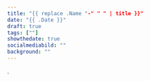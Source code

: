 ```yaml
---
title: "{{ replace .Name "-" " " | title }}"
date: "{{ .Date }}"
draft: true
tags: [""]
showthedate: true
socialmediabild: ""
background: ""
---
```

.

